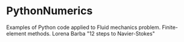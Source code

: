 # PythonNumerics
Examples of Python code applied to Fluid mechanics problem.
Finite-element methods.
Lorena Barba "12 steps to Navier-Stokes"
